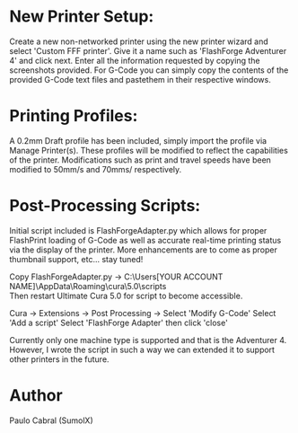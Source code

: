 # New Printer Setup:

Create a new non-networked printer using the new printer wizard and select 'Custom FFF printer'.  Give it a name such as 'FlashForge Adventurer 4' and click next.  Enter all the information requested by copying the screenshots provided.  For G-Code you can  simply copy the contents of the provided G-Code text files and pastethem in their respective windows.

# Printing Profiles:

A 0.2mm Draft profile has been included, simply import the profile via Manage Printer(s).  These profiles will be modified to reflect the capabilities of the printer.  Modifications such as print and travel speeds have been modified to 50mm/s and 70mms/ respectively.

# Post-Processing Scripts:

Initial script included is FlashForgeAdapter.py which allows for proper FlashPrint loading of G-Code as well as accurate real-time printing status via the display of the printer.  More enhancements are to come as proper thumbnail support, etc... stay tuned!

Copy FlashForgeAdapter.py -> C:\Users\[YOUR ACCOUNT NAME]\AppData\Roaming\cura\5.0\scripts\
Then restart Ultimate Cura 5.0 for script to become accessible.

Cura -> Extensions -> Post Processing -> Select 'Modify G-Code'
Select 'Add a script'
Select 'FlashForge Adapter' then click 'close'

Currently only one machine type is supported and that is the Adventurer 4.  However, I wrote the script in such a way we can extended it to support other printers in the future.

# Author
Paulo Cabral (SumolX) 
